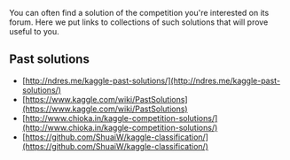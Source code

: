 You can often find a solution of the competition you're interested on its forum. Here we put links to collections of such solutions that will prove useful to you.

## Past solutions

* [http://ndres.me/kaggle-past-solutions/](http://ndres.me/kaggle-past-solutions/)
* [https://www.kaggle.com/wiki/PastSolutions](https://www.kaggle.com/wiki/PastSolutions)
* [http://www.chioka.in/kaggle-competition-solutions/](http://www.chioka.in/kaggle-competition-solutions/)
* [https://github.com/ShuaiW/kaggle-classification/](https://github.com/ShuaiW/kaggle-classification/)